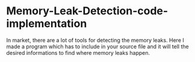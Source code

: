 # Memory-Leak-Detection-code-implementation
In market, there are a lot of tools for detecting the memory leaks. Here I made a program which has to include in your source file and it will tell the desired informations to find where memory leaks happen. 
